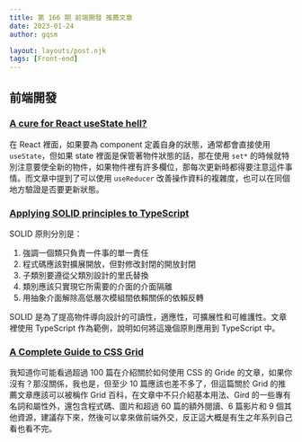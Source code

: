 ```yaml
---
title: 第 166 期 前端開發 推薦文章
date: 2023-01-24
author: gqsm

layout: layouts/post.njk
tags: [Front-end]
---
```


## 前端開發
<!-- summary -->

### [A cure for React useState hell?](https://dev.to/builderio/a-cure-for-react-usestate-hell-1ldi)

在 React 裡面，如果要為 component 定義自身的狀態，通常都會直接使用 `useState`，但如果 state 裡面是保管著物件狀態的話，那在使用 `set*` 的時候就特別注意要使全新的物件，如果物件裡有許多欄位，那每次更新時都得要注意這件事情。而文章中提到了可以使用 `useReducer` 改善操作資料的複雜度，也可以在同個地方驗證是否要更新狀態。

<!-- summary -->

### [Applying SOLID principles to TypeScript](https://blog.logrocket.com/applying-solid-principles-typescript/)

SOLID 原則分別是：

1. 強調一個類只負責一件事的單一責任
2. 程式碼應該對擴展開放，但對修改封閉的開放封閉
3. 子類別要遵從父類別設計的里氏替換
4. 類別應該只實現它所需要的介面的介面隔離
5. 用抽象介面解除高低層次模組間依賴關係的依賴反轉

SOLID 是為了提高物件導向設計的可讀性，適應性，可擴展性和可維護性。文章裡使用 TypeScript 作為範例，說明如何將這幾個原則應用到 TypeScript 中。

### [A Complete Guide to CSS Grid](https://css-tricks.com/snippets/css/complete-guide-grid/)

我知道你可能看過超過 100 篇在介紹關於如何使用 CSS 的 Gride 的文章，如果你沒有？那沒關係，我也是，但至少 10 篇應該也差不多了，但這篇關於 Grid 的推薦文章應該可以被稱作 Grid 百科，在文章中不只介紹基本用法、Gird 的一些專有名詞和屬性外，還包含程式碼、圖片和超過 60 篇的額外閱讀、6 篇影片和 9 個其他資源，建議存下來，然後可以拿來做前端外交，反正這大概是有生之年系列自己看也看不完。
